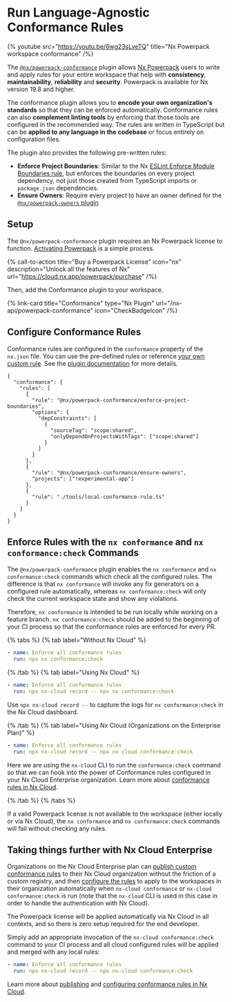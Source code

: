 # Run Language-Agnostic Conformance Rules

{% youtube src="https://youtu.be/6wg23sLveTQ" title="Nx Powerpack workspace conformance" /%}

The [`@nx/powerpack-conformance`](/nx-api/powerpack-conformance) plugin allows [Nx Powerpack](/powerpack) users to write and apply rules for your entire workspace that help with **consistency**, **maintainability**, **reliability** and **security**. Powerpack is available for Nx version 19.8 and higher.

The conformance plugin allows you to **encode your own organization's standards** so that they can be enforced automatically. Conformance rules can also **complement linting tools** by enforcing that those tools are configured in the recommended way. The rules are written in TypeScript but can be **applied to any language in the codebase** or focus entirely on configuration files.

The plugin also provides the following pre-written rules:

- **Enforce Project Boundaries**: Similar to the Nx [ESLint Enforce Module Boundaries rule](/features/enforce-module-boundaries), but enforces the boundaries on every project dependency, not just those created from TypeScript imports or `package.json` dependencies.
- **Ensure Owners**: Require every project to have an owner defined for the [`@nx/powerpack-owners` plugin](/nx-api/powerpack-owners)

## Setup

The `@nx/powerpack-conformance` plugin requires an Nx Powerpack license to function. [Activating Powerpack](/nx-enterprise/activate-powerpack) is a simple process.

{% call-to-action title="Buy a Powerpack License" icon="nx" description="Unlock all the features of Nx" url="https://cloud.nx.app/powerpack/purchase" /%}

Then, add the Conformance plugin to your workspace.

{% link-card title="Conformance" type="Nx Plugin" url="/nx-api/powerpack-conformance" icon="CheckBadgeIcon" /%}

## Configure Conformance Rules

Conformance rules are configured in the `conformance` property of the `nx.json` file. You can use the pre-defined rules or reference [your own custom rule](/nx-api/powerpack-conformance#custom-conformance-rules). See the [plugin documentation](/nx-api/powerpack-conformance) for more details.

```jsonc {% fileName="nx.json" %}
{
  "conformance": {
    "rules": [
      {
        "rule": "@nx/powerpack-conformance/enforce-project-boundaries",
        "options": {
          "depConstraints": [
            {
              "sourceTag": "scope:shared",
              "onlyDependOnProjectsWithTags": ["scope:shared"]
            }
          ]
        }
      },
      {
        "rule": "@nx/powerpack-conformance/ensure-owners",
        "projects": ["!experimental-app"]
      },
      {
        "rule": "./tools/local-conformance-rule.ts"
      }
    ]
  }
}
```

## Enforce Rules with the `nx conformance` and `nx conformance:check` Commands

The `@nx/powerpack-conformance` plugin enables the `nx conformance` and `nx conformance:check` commands which check all the configured rules. The difference is that `nx conformance` will invoke any fix generators on a configured rule automatically, whereas `nx conformance:check` will only check the current workspace state and show any violations.

Therefore, `nx conformance` is intended to be run locally while working on a feature branch. `nx conformance:check` should be added to the beginning of your CI process so that the conformance rules are enforced for every PR.

{% tabs %}
{% tab label="Without Nx Cloud" %}

```yaml
- name: Enforce all conformance rules
  run: npx nx conformance:check
```

{% /tab %}
{% tab label="Using Nx Cloud" %}

```yaml
- name: Enforce all conformance rules
  run: npx nx-cloud record -- npx nx conformance:check
```

Use `npx nx-cloud record --` to capture the logs for `nx conformance:check` in the Nx Cloud dashboard.

{% /tab %}
{% tab label="Using Nx Cloud (Organizations on the Enterprise Plan)" %}

```yaml
- name: Enforce all conformance rules
  run: npx nx-cloud record -- npx nx-cloud conformance:check
```

Here we are using the `nx-cloud` CLI to run the `conformance:check` command so that we can hook into the power of Conformance rules configured in your Nx Cloud Enterprise organization. Learn more about [conformance rules in Nx Cloud](/ci/recipes/enterprise/conformance/configure-conformance-rules-in-nx-cloud).

{% /tab %}
{% /tabs %}

If a valid Powerpack license is not available to the workspace (either locally or via Nx Cloud), the `nx conformance` and `nx conformance:check` commands will fail without checking any rules.

## Taking things further with Nx Cloud Enterprise

Organizations on the Nx Cloud Enterprise plan can [publish custom conformance rules](/ci/recipes/enterprise/conformance/publish-conformance-rules-to-nx-cloud) to their Nx Cloud organization without the friction of a custom registry, and then [configure the rules](/ci/recipes/enterprise/conformance/configure-conformance-rules-in-nx-cloud) to apply to the workspaces in their organization automatically when `nx-cloud conformance` or `nx-cloud conformance:check` is run (note that the `nx-cloud` CLI is used in this case in order to handle the authentication with Nx Cloud).

The Powerpack license will be applied automatically via Nx Cloud in all contexts, and so there is zero setup required for the end developer.

Simply add an appropriate invocation of the `nx-cloud conformance:check` command to your CI process and all cloud configured rules will be applied and merged with any local rules:

```yaml
- name: Enforce all conformance rules
  run: npx nx-cloud record -- npx nx-cloud conformance:check
```

Learn more about [publishing](/ci/recipes/enterprise/conformance/publish-conformance-rules-to-nx-cloud) and [configuring conformance rules in Nx Cloud](/ci/recipes/enterprise/conformance/configure-conformance-rules-in-nx-cloud).
